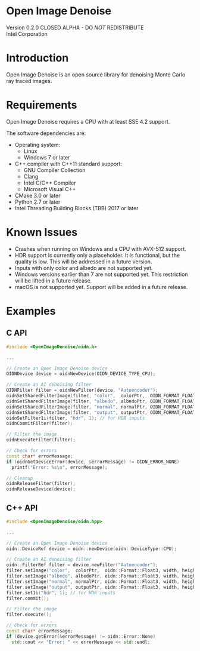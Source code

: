 Open Image Denoise
==================

Version 0.2.0 CLOSED ALPHA - DO *NOT* REDISTRIBUTE\
Intel Corporation


Introduction
============

Open Image Denoise is an open source library for denoising Monte Carlo ray traced images.


Requirements
============

Open Image Denoise requires a CPU with at least SSE 4.2 support.

The software dependencies are:
* Operating system:
  * Linux
  * Windows 7 or later
* C++ compiler with C++11 standard support:
  * GNU Compiler Collection
  * Clang
  * Intel C/C++ Compiler
  * Microsoft Visual C++
* CMake 3.0 or later
* Python 2.7 or later
* Intel Threading Building Blocks (TBB) 2017 or later


Known Issues
============

* Crashes when running on Windows and a CPU with AVX-512 support.
* HDR support is currently only a placeholder. It is functional, but the
  quality is low. This will be addressed in a future version.
* Inputs with only color and albedo are not supported yet.
* Windows versions earlier than 7 are not supported yet. This restriction will
  be lifted in a future release.
* macOS is not supported yet. Support will be added in a future release.


Examples
========

C API
-----

```cpp
#include <OpenImageDenoise/oidn.h>

...

// Create an Open Image Denoise device
OIDNDevice device = oidnNewDevice(OIDN_DEVICE_TYPE_CPU);

// Create an AI denoising filter
OIDNFilter filter = oidnNewFilter(device, "Autoencoder");
oidnSetSharedFilterImage(filter, "color",  colorPtr,  OIDN_FORMAT_FLOAT3, width, height, 0, 0, 0);
oidnSetSharedFilterImage(filter, "albedo", albedoPtr, OIDN_FORMAT_FLOAT3, width, height, 0, 0, 0); // optional
oidnSetSharedFilterImage(filter, "normal", normalPtr, OIDN_FORMAT_FLOAT3, width, height, 0, 0, 0); // optional
oidnSetSharedFilterImage(filter, "output", outputPtr, OIDN_FORMAT_FLOAT3, width, height, 0, 0, 0);
oidnSetFilter1i(filter, "hdr", 1); // for HDR inputs
oidnCommitFilter(filter);

// Filter the image
oidnExecuteFilter(filter);

// Check for errors
const char* errorMessage;
if (oidnGetDeviceError(device, &errorMessage) != OIDN_ERROR_NONE)
  printf("Error: %s\n", errorMessage);

// Cleanup
oidnReleaseFilter(filter);
oidnReleaseDevice(device);
```

C++ API
-------

```cpp
#include <OpenImageDenoise/oidn.hpp>

...

// Create an Open Image Denoise device
oidn::DeviceRef device = oidn::newDevice(oidn::DeviceType::CPU);

// Create an AI denoising filter
oidn::FilterRef filter = device.newFilter("Autoencoder");
filter.setImage("color",  colorPtr,  oidn::Format::Float3, width, height);
filter.setImage("albedo", albedoPtr, oidn::Format::Float3, width, height); // optional
filter.setImage("normal", normalPtr, oidn::Format::Float3, width, height); // optional
filter.setImage("output", outputPtr, oidn::Format::Float3, width, height);
filter.set1i("hdr", 1); // for HDR inputs
filter.commit();

// Filter the image
filter.execute();

// Check for errors
const char* errorMessage;
if (device.getError(&errorMessage) != oidn::Error::None)
  std::cout << "Error: " << errorMessage << std::endl;
```